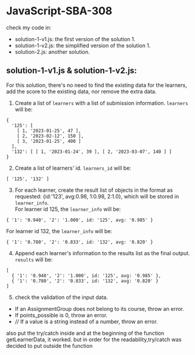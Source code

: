 # JavaScript-SBA-308

check my code in:
- solution-1-v1.js: the first version of the solution 1.
- solution-1-v2.js: the simplified version of the solution 1.
- solution-2.js: another solution.

## solution-1-v1.js & solution-1-v2.js:
For this solution, there's no need to find the existing data for the learners, add the score to the existing data, nor remove the extra data.
1. Create a list of ```learners``` with a list of submission information. ```learners``` will be:
```
{
  '125': [
    [ 1, '2023-01-25', 47 ],
    [ 2, '2023-02-12', 150 ],
    [ 3, '2023-01-25', 400 ]
  ],
  '132': [ [ 1, '2023-01-24', 39 ], [ 2, '2023-03-07', 140 ] ]
}
```
2. Create a list of learners' id. ```learners_id``` will be:
```
[ '125', '132' ]
```
3. For each learner, create the result list of objects in the format as requested: {id:'123', avg:0.98, 1:0.98, 2:1.0}, which will be stored in ```learner_info```.  
For learner id 125, the ```learner_info``` will be:
```
{ '1': '0.940', '2': '1.000', id: '125', avg: '0.985' }
```
For learner id 132, the ```learner_info``` will be:
```
{ '1': '0.780', '2': '0.833', id: '132', avg: '0.820' }
```
4. Append each learner's information to the results list as the final output. ```results``` will be:
```
[
  { '1': '0.940', '2': '1.000', id: '125', avg: '0.985' },
  { '1': '0.780', '2': '0.833', id: '132', avg: '0.820' }
]
```
5. check the validation of the input data.
- If an AssignmentGroup does not belong to its course, throw an error.
- If points_possible is 0, throw an error.
- // If a value is a string instead of a number, throw an error.





also put the try/catch inside and at the beginning of the function getLearnerData, it worked.
but in order for the readability,try/catch was decided to put outside the function